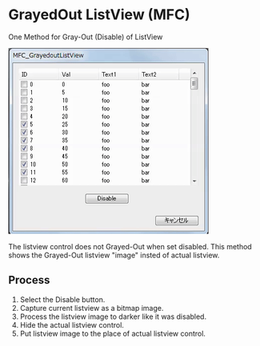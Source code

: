 # GrayedOut ListView (MFC)

One Method for Gray-Out (Disable) of ListView

![README_VIDEO](./README_VIDEO.gif)

The listview control does not Grayed-Out when set disabled. 
This method shows the Grayed-Out listview "image" insted of actual listview.


## Process
1. Select the Disable button.
2. Capture current listview as a bitmap image.
3. Process the listview image to darker like it was disabled.
4. Hide the actual listview control.
5. Put listview image to the place of actual listview control.